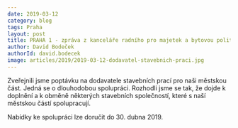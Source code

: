 ```yaml
---
date: 2019-03-12
category: blog
tags: Praha
layout: post
title: PRAHA 1 - zpráva z kanceláře radního pro majetek a bytovou politiku Davida Bodečka
author: David Bodeček
authorId: david.bodecek
image: articles/2019/2019-03-12-dodavatel-stavebnich-praci.jpg
---
```


Zveřejnili jsme poptávku na dodavatele stavebních prací pro naši městskou část. Jedná se o dlouhodobou spolupráci.
Rozhodli jsme se tak, že dojde k doplnění a k obměně některých stavebních společností, které s naší městskou částí spolupracují.
 
Nabídky ke spolupráci lze doručit do 30. dubna 2019.